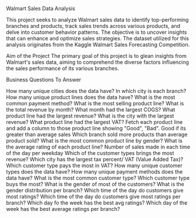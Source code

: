 Walmart Sales Data Analysis

This project seeks to analyze Walmart sales data to identify top-performing branches and products, track sales trends across various products, and delve into customer behavior patterns. The objective is to uncover insights that can enhance and optimize sales strategies. The dataset utilized for this analysis originates from the Kaggle Walmart Sales Forecasting Competition.

Aim of the Project
The primary goal of this project is to glean insights from Walmart's sales data, aiming to comprehend the diverse factors influencing the sales performance of its various branches.

Business Questions To Answer

How many unique cities does the data have?
In which city is each branch?
How many unique product lines does the data have?
What is the most common payment method?
What is the most selling product line?
What is the total revenue by month?
What month had the largest COGS?
What product line had the largest revenue?
What is the city with the largest revenue?
What product line had the largest VAT?
Fetch each product line and add a column to those product line showing "Good", "Bad". Good if its greater than average sales
Which branch sold more products than average product sold?
What is the most common product line by gender?
What is the average rating of each product line?
Number of sales made in each time of the day per weekday
Which of the customer types brings the most revenue?
Which city has the largest tax percent/ VAT (Value Added Tax)?
Which customer type pays the most in VAT?
How many unique customer types does the data have?
How many unique payment methods does the data have?
What is the most common customer type?
Which customer type buys the most?
What is the gender of most of the customers?
What is the gender distribution per branch?
Which time of the day do customers give most ratings?
Which time of the day do customers give most ratings per branch?
Which day fo the week has the best avg ratings?
Which day of the week has the best average ratings per branch?
